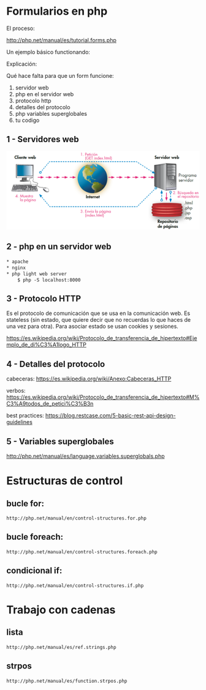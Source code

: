 
Formularios en php
====

El proceso: 

http://php.net/manual/es/tutorial.forms.php

Un ejemplo básico functionando:



Explicación:

Qué hace falta para que un form funcione:

1) servidor web
2) php en el servidor web
3) protocolo http
4) detalles del protocolo
5) php variables superglobales
6) tu codigo

## 1 - Servidores web

![img](imagenes/servidorweb-pagestca1ticas.png)

## 2 - php en un servidor web

    * apache
    * nginx
    * php light web server
        $ php -S localhost:8000 

## 3 - Protocolo HTTP
Es el protocolo de comunicación que se usa en la comunicación web.
Es stateless (sin estado, que quiere decir que no recuerdas lo que haces de una vez para otra).
Para asociar estado se usan cookies y sesiones.

https://es.wikipedia.org/wiki/Protocolo_de_transferencia_de_hipertexto#Ejemplo_de_di%C3%A1logo_HTTP



## 4 - Detalles del protocolo
cabeceras: https://es.wikipedia.org/wiki/Anexo:Cabeceras_HTTP

verbos: https://es.wikipedia.org/wiki/Protocolo_de_transferencia_de_hipertexto#M%C3%A9todos_de_petici%C3%B3n

best practices:
https://blog.restcase.com/5-basic-rest-api-design-guidelines

## 5 - Variables superglobales
http://php.net/manual/es/language.variables.superglobals.php


Estructuras de control
===

## bucle for:

    http://php.net/manual/en/control-structures.for.php

## bucle foreach:
    http://php.net/manual/en/control-structures.foreach.php

## condicional if:
    http://php.net/manual/en/control-structures.if.php


Trabajo con cadenas
===
## lista
    http://php.net/manual/es/ref.strings.php

## strpos
    http://php.net/manual/es/function.strpos.php


    

